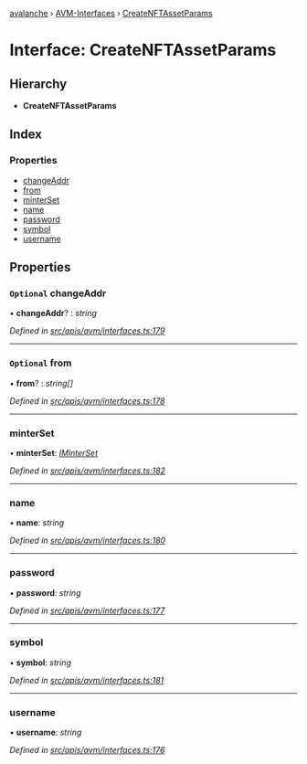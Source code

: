 [avalanche](../README.md) › [AVM-Interfaces](../modules/avm_interfaces.md) › [CreateNFTAssetParams](avm_interfaces.createnftassetparams.md)

# Interface: CreateNFTAssetParams

## Hierarchy

* **CreateNFTAssetParams**

## Index

### Properties

* [changeAddr](avm_interfaces.createnftassetparams.md#optional-changeaddr)
* [from](avm_interfaces.createnftassetparams.md#optional-from)
* [minterSet](avm_interfaces.createnftassetparams.md#minterset)
* [name](avm_interfaces.createnftassetparams.md#name)
* [password](avm_interfaces.createnftassetparams.md#password)
* [symbol](avm_interfaces.createnftassetparams.md#symbol)
* [username](avm_interfaces.createnftassetparams.md#username)

## Properties

### `Optional` changeAddr

• **changeAddr**? : *string*

*Defined in [src/apis/avm/interfaces.ts:179](https://github.com/ava-labs/avalanchejs/blob/8033096/src/apis/avm/interfaces.ts#L179)*

___

### `Optional` from

• **from**? : *string[]*

*Defined in [src/apis/avm/interfaces.ts:178](https://github.com/ava-labs/avalanchejs/blob/8033096/src/apis/avm/interfaces.ts#L178)*

___

###  minterSet

• **minterSet**: *[IMinterSet](avm_interfaces.iminterset.md)*

*Defined in [src/apis/avm/interfaces.ts:182](https://github.com/ava-labs/avalanchejs/blob/8033096/src/apis/avm/interfaces.ts#L182)*

___

###  name

• **name**: *string*

*Defined in [src/apis/avm/interfaces.ts:180](https://github.com/ava-labs/avalanchejs/blob/8033096/src/apis/avm/interfaces.ts#L180)*

___

###  password

• **password**: *string*

*Defined in [src/apis/avm/interfaces.ts:177](https://github.com/ava-labs/avalanchejs/blob/8033096/src/apis/avm/interfaces.ts#L177)*

___

###  symbol

• **symbol**: *string*

*Defined in [src/apis/avm/interfaces.ts:181](https://github.com/ava-labs/avalanchejs/blob/8033096/src/apis/avm/interfaces.ts#L181)*

___

###  username

• **username**: *string*

*Defined in [src/apis/avm/interfaces.ts:176](https://github.com/ava-labs/avalanchejs/blob/8033096/src/apis/avm/interfaces.ts#L176)*
